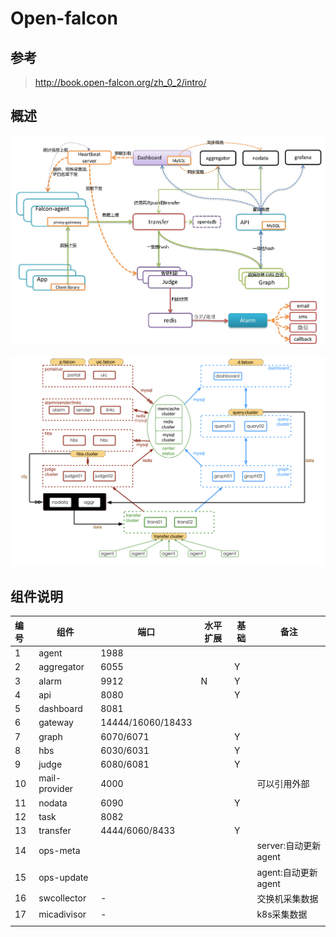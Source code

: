 # Open-falcon

## 参考

> http://book.open-falcon.org/zh_0_2/intro/

## 概述

  ![func_intro](func_intro.png)

![data-flow](data-flow.png)

## 组件说明

| 编号   | 组件            | 端口                | 水平扩展 | 基础   | 备注               |
| :--- | ------------- | ----------------- | ---- | ---- | ---------------- |
| 1    | agent         | 1988              |      |      |                  |
| 2    | aggregator    | 6055              |      | Y    |                  |
| 3    | alarm         | 9912              | N    | Y    |                  |
| 4    | api           | 8080              |      | Y    |                  |
| 5    | dashboard     | 8081              |      |      |                  |
| 6    | gateway       | 14444/16060/18433 |      |      |                  |
| 7    | graph         | 6070/6071         |      | Y    |                  |
| 8    | hbs           | 6030/6031         |      | Y    |                  |
| 9    | judge         | 6080/6081         |      | Y    |                  |
| 10   | mail-provider | 4000              |      |      | 可以引用外部           |
| 11   | nodata        | 6090              |      | Y    |                  |
| 12   | task          | 8082              |      |      |                  |
| 13   | transfer      | 4444/6060/8433    |      | Y    |                  |
| 14   | ops-meta      |                   |      |      | server:自动更新agent |
| 15   | ops-update    |                   |      |      | agent:自动更新agent  |
| 16   | swcollector   | -                 |      |      | 交换机采集数据          |
| 17   | micadivisor   | -                 |      |      | k8s采集数据          |
|      |               |                   |      |      |                  |







